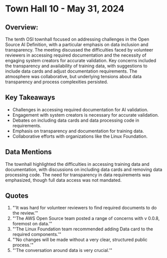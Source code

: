 # Town Hall 10 - May 31, 2024

## Overview:
The tenth OSI townhall focused on addressing challenges in the Open Source AI Definition, with a particular emphasis on data inclusion and transparency. The meeting discussed the difficulties faced by volunteer reviewers in accessing required documentation and the necessity of engaging system creators for accurate validation. Key concerns included the transparency and availability of training data, with suggestions to include data cards and adjust documentation requirements. The atmosphere was collaborative, but underlying tensions about data transparency and process complexities persisted.

## Key Takeaways
- Challenges in accessing required documentation for AI validation.
- Engagement with system creators is necessary for accurate validation.
- Debates on including data cards and data processing code in requirements.
- Emphasis on transparency and documentation for training data.
- Collaborative efforts with organizations like the Linux Foundation.

## Data Mentions
The townhall highlighted the difficulties in accessing training data and documentation, with discussions on including data cards and removing data processing code. The need for transparency in data requirements was emphasized, though full data access was not mandated.

## Quotes
1. "'It was hard for volunteer reviewers to find required documents to do the review.'"
2. "'The AWS Open Source team posted a range of concerns with v 0.0.8, foremost on data.'"
3. "'The Linux Foundation team recommended adding Data card to the required components.'"
4. "'No changes will be made without a very clear, structured public process.'"
5. "'The conversation around data is very crucial.'"

